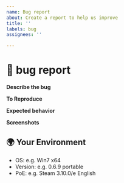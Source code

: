 ```yaml
---
name: Bug report
about: Create a report to help us improve
title: ''
labels: bug
assignees: ''

---
```


<!--🔅🔅🔅🔅🔅🔅🔅🔅🔅🔅🔅🔅🔅🔅🔅🔅🔅🔅🔅🔅🔅🔅🔅🔅🔅🔅🔅🔅🔅🔅🔅

Oh hi there! 😄

To expedite issue processing please search open and closed issues before submitting a new one.
Existing issues often contain information about workarounds, resolution, or progress updates.

🔅🔅🔅🔅🔅🔅🔅🔅🔅🔅🔅🔅🔅🔅🔅🔅🔅🔅🔅🔅🔅🔅🔅🔅🔅🔅🔅🔅🔅🔅🔅🔅🔅-->

# 🐞 bug report

**Describe the bug**
<!--  A clear and concise description of what the bug is.  -->
<!-- ✍️edit:-->

**To Reproduce**
<!-- 
Steps to reproduce the behavior:
1. Go to '...'
2. Click on '....'
3. Scroll down to '....'
4. See error
<!-- ✍️edit:-->

**Expected behavior**
<!--   A clear and concise description of what you expected to happen.  -->
<!-- ✍️edit:-->

**Screenshots**
<!-- Often a screenshot can help to capture the issue better than a long description. -->
<!-- ✍️upload a screenshot:-->

## 🌍  Your Environment

- OS: <!-- ✍️edit:--> e.g. Win7 x64
- Version: <!-- ✍️edit:--> e.g. 0.6.9 portable
- PoE: <!-- ✍️edit:--> e.g. Steam 3.10.0/e English
